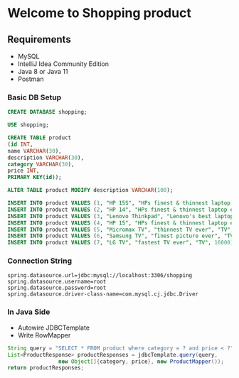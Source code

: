 # Welcome to Shopping product

## Requirements

* MySQL
* IntelliJ Idea Community Edition
* Java 8 or Java 11
* Postman

### Basic DB Setup

```sql
CREATE DATABASE shopping;

USE shopping;

CREATE TABLE product 
(id INT, 
name VARCHAR(30), 
description VARCHAR(30), 
category VARCHAR(30), 
price INT, 
PRIMARY KEY(id));

ALTER TABLE product MODIFY description VARCHAR(100);

INSERT INTO product VALUES (1, "HP 15S", "HPs finest & thinnest laptop ever", "Laptop", 42500);
INSERT INTO product VALUES (2, "HP 14", "HPs finest & thinnest laptop ever", "Laptop", 32500);
INSERT INTO product VALUES (3, "Lenovo Thinkpad", "Lenovo's best laptop ever", "Laptop", 48000);
INSERT INTO product VALUES (4, "HP 15", "HPs finest & thinnest laptop ever", "Laptop", 42500);
INSERT INTO product VALUES (5, "Micromax TV", "thinnest TV ever", "TV", 13000);
INSERT INTO product VALUES (6, "Samsung TV", "finest picture ever", "TV", 18000);
INSERT INTO product VALUES (7, "LG TV", "fastest TV ever", "TV", 16000);
```

### Connection String

```properties
spring.datasource.url=jdbc:mysql://localhost:3306/shopping
spring.datasource.username=root
spring.datasource.password=root
spring.datasource.driver-class-name=com.mysql.cj.jdbc.Driver
```

### In Java Side

* Autowire JDBCTemplate
* Write RowMapper

```java
String query = "SELECT * FROM product where category = ? and price < ?";
List<ProductResponse> productResponses = jdbcTemplate.query(query,
                new Object[]{category, price}, new ProductMapper());
return productResponses;
```